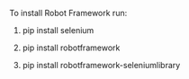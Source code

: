 To install Robot Framework run:

1) pip install selenium

2) pip install robotframework

3) pip install robotframework-seleniumlibrary

